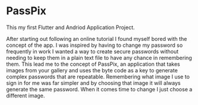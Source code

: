 # PassPix

This my first Flutter and Andriod Application Project.

After starting out following an online tutorial I found myself bored with the concept of the app. I was inspired by having to change my password so frequently in work I wanted a way to create secure passwords without needing to keep them in a plain text file to have any chance in remembering them.
This lead me to the concept of PassPix, an application that takes images from your gallery and uses the byte code as a key to generate complex passwords that are repeatable.
Remembering what image I use to sign in for me was far simpler and by choosing that image it will always generate the same password. When it comes time to change I just choose a different image. 


